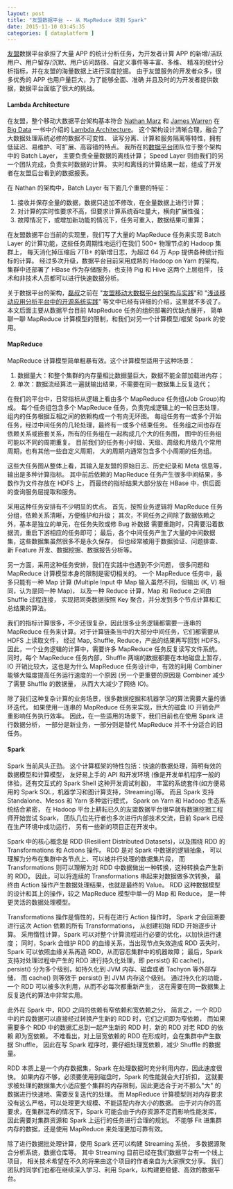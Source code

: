 ```yaml
--- 
layout: post
title: "友盟数据平台 -- 从 MapReduce 说到 Spark"
date: 2015-11-10 03:45:35
categories: [ dataplatform ]
---
```


[友盟][umeng]数据平台承担了大量 APP 的统计分析任务，为开发者计算 APP
的新增/活跃用户、用户留存/沉默、用户访问路径、自定义事件等丰富、多维、
精准的统计分析指标，并在友盟的海量数据上进行深度挖掘。
由于友盟服务的开发者众多，很多优秀的 APP 也用户量巨大，为了能够全面、准确
并且及时的为开发者提供数据，数据平台面临了很大的挑战。

<!-- more -->

#### Lambda Architecture

在友盟，整个移动大数据平台架构基本符合 [Nathan Marz][marz] 和 [James Warren][warren]
在 [Big Data][bigdatabook] 一书中介绍的 [Lambda Architecture][lambda-arch]。
这个架构设计清晰合理，融合了大数据处理系统必修的数据不可变性、
读写分离、计算和服务隔离等特性，拥有低延迟、易维护、可扩展、高容错的特点。
我所在的[数据平台][umengdp]团队位于整个架构中的 Batch Layer，
主要负责全量数据的离线计算；
Speed Layer 则由我们的另一个团队完成，负责实时数据的计算。
实时和离线的计算结果一起，组成了开发者在友盟后台看到的数据报表。

在 Nathan 的架构中，Batch Layer 有下面几个重要的特征：

1. 接收并保存全量的数据，数据只追加不修改，在全量数据上进行计算；
2. 对计算的实时性要求不高，但要求计算系统吞吐量大，横向扩展性强；
3. 故障情况下，或增加新功能的情况下，任务可重入，数据结果可重算；

在友盟数据平台当前的实现里，我们写了大量的 MapReduce 任务来实现 Batch Layer
的计算功能，这些任务周期性地运行在我们 500+ 物理节点的 Hadoop 集群上，
每天消化掉压缩后 7TB+ 的新增日志，为超过 64 万 App 提供各种统计指标的计算。
经过多次升级，数据平台目前采用成熟的 Hadoop on Yarn 的架构，
集群中还部署了 HBase 作为存储服务，也支持 Pig 和 Hive 这两个上层组件，
技术和非技术人员都可以进行快速数据分析。

关于数据平台的架构，[磊叔][unclelei]之前在
"[友盟移动大数据平台的架构与实践][unclelei-post0]"和
"[浅谈移动应用分析平台中的开源系统实践][unclelei-post1]"
等文中已经有详细的介绍，这里就不多说了。
本文后面主要从数据平台目前 MapReduce 任务的组织部署的优缺点展开，
简单聊一聊 MapReduce 计算模型的限制，和我们对另一个计算模型/框架 Spark 的使用。

#### MapReduce

MapReduce 计算模型简单粗暴有效。这个计算模型适用于这种场景：

1. 数据量大：和整个集群的内存量相比数据量巨大，数据不能全部加载进内存；
2. 单次：数据流经算法一遍就输出结果，不需要在同一数据集上反复迭代；

在我们的平台中，日常指标从逻辑上看由多个 MapReduce 任务组(Job Group)构成。
每个任务组包含多个 MapReduce 任务，负责完成逻辑上的一轮日志处理，
组内的任务根据互相之间的依赖构成一个有向无环图。
每组任务有一或多个开始任务，经过中间任务的几轮处理，最终有一或多个结束任务。
任务组之间也存在依赖关系或嵌套关系，所有的任务组在一起构成几个大的任务图，
图中的任务组可能以不同的周期重复。
目前我们的任务有小时级、天级、周级和月级几个常用周期，也有其他一些自定义周期，
大的周期内通常包含多个小周期的任务组。

<!-- TODO: 画一张任务逻辑关系的图 -->

这些大任务图从整体上看，其输入是友盟的原始日志、历史纪录和 Meta 信息等，
输出是多种计算指标。
其中前后依赖的 MapReduce 任务产生很多中间结果，多数作为文件存放在 HDFS 上，
而最终的指标结果大部分放在 HBase 中，供后面的查询服务层提取和服务。

采用这种任务安排有不少明显的优点。
首先，按照业务逻辑将 MapReduce 任务分组，依赖关系清晰，方便维护和升级；
其次，不同任务之间除了数据依赖之外，基本是独立的单元，在任务失败或修 Bug 补数据
需要重跑时，只需要沿着数据流，重启下游相应的任务即可；
最后，各个中间任务产生了大量的中间数据集，这些数据集虽然很多不是永久保存，
但也经常被用于数据验证、问题排查、新 Feature 开发、数据挖掘、数据报告分析等。

另一方面，采用这种任务安排，我们在实践中也遇到不少问题，
很多问题和 MapReduce 计算模型本身的限制是密切相关的。
一个 MapReduce 任务中，最多只能有一种 Map 计算
(Multiple Input 中 Map 输入虽然不同，但输出 (K, V) 相同，认为是同一种 Map)，
以及一种 Reduce 计算，Map 和 Reduce 之间由 Shuffle 过程连接，
实现把同类数据按照 Key 聚合，并分发到多个节点计算和汇总结果的算法。

我们的指标计算很多，不少还很复杂，因此很多业务逻辑都需要一连串的 MapReduce
任务来计算。对于计算链条当中的大部分中间任务，它们都需要从 HDFS 上读取文件，
经过 Map, Shuffle, Reduce，产出的结果再写回到 HDFS。
因此，一个业务逻辑的计算中，需要许多 MapReduce 任务反复读写文件系统。
同时，每个 MapReduce 任务内部，Shuffle 两端的数据都要在本地磁盘上暂存，
IO 开销比较大，这也是为什么 MapReduce 任务设计中，有效的利用 Combiner
能够大幅度提高任务运行速度的一个原因
(另一个更重要的原因是 Combiner 减少了需要 Shuffle 的数据量，
从而大大减少了网络 IO)。

除了我们这种复杂计算的业务场景，很多数据挖掘和机器学习的算法需要大量的循环迭代，
如果使用一连串的 MapReduce 任务来实现，巨大的磁盘 IO 开销会严重影响任务执行效率。
因此，在一些适用的场景下，我们目前也在使用 Spark 进行数据分析，
一部分是新业务，一部分则是替代 MapReduce 并不十分适合的旧任务。

#### Spark

Spark 当前风头正劲。
这个计算框架的特性包括：快速的数据处理，简明有效的数据模型和计算模型，
友好易上手的 API 和开发环境
(像是开发单机程序一般的体验，还有交互式的 Spark Shell 这种开发调试利器)，
丰富的系统套件(如方便易用的 Spark SQL，机器学习和图计算支持，Streaming)等。
而且 Spark 支持 Standalone、Mesos 和 Yarn 多种运行模式，
Spark on Yarn 和 Hadoop 生态系统结合紧密，
在 Hadoop 平台上耕耘已久的友盟数据平台很早就有数据挖掘工程师开始尝试 Spark，
团队几位先行者也多次进行内部技术交流，目前 Spark 已经在生产环境中成功运行，
另有一些新的项目正在开发中。

Spark 中的核心概念是 RDD (Resilient Distributed Datasets)，以及围绕 RDD
的 Transformations 和 Actions 操作。
RDD 是对 Spark 中数据的逻辑抽象，
可以理解为分布在集群中各节点上、可以被并行处理的数据集片段，
而 Transformations 则可以理解为对 RDD 中数据做出一种转换，这种转换会产生新的 RDD。
因此，可以将连续的 Transformations 串起来对数据做多次转换，
最终由 Action 操作产生数据处理结果，也就是最终的 Value。
RDD 这种数据模型的设计和其上的操作，较之 MapReduce 模型中单一的 Map 和 Reduce，
是一种更灵活的数据处理模型。

Transformations 操作是惰性的，只有在进行 Action 操作时，
Spark 才会回溯要进行这次 Action 依赖的所有 Transformations，
从创建初始 RDD 开始逐步计算。
采用惰性计算，Spark 可以对整个计算流程进行必要的优化，以加快运行速度；
同时，Spark 会维护 RDD 的血缘关系，当出现节点失效造成 RDD 丢失时，
Spark 可以依照血缘关系再造 RDD，从而容忍集群中的机器故障；
最后，Spark 支持对处理过程中产生的 RDD 进行持久化处理，即 persist() 和 cache()，
persist() 分为多个级别，如持久化到 JVM 内存、磁盘或者 Tachyon 等外部存储，
而 cache() 则等效于 persist() 到 JVM 内存这个级别。
通过持久化的功能，一个 RDD 可以被多次利用，从而不必每次都重新产生，
这在需要在同一数据集上反复迭代的算法中非常实用。

此外在 Spark 中，RDD 之间的依赖有窄依赖和宽依赖之分，
简言之，一个 RDD 中的片段数据可以直接经过转换产生新的 RDD 时，它们之间即为窄依赖，
而如果需要多个 RDD 中的数据汇总到一起产生新的 RDD 时，新的 RDD 对老 RDD 的依赖
即为宽依赖。
不难看出，对上层宽依赖的 RDD 在形成时，会在集群中产生数据 Shuffle，
因此在写 Spark 程序时，要仔细处理宽依赖，减少 Shuffle 的数据量。

RDD 本质上是一个内存数据集，Spark 在处理数据时充分利用内存，因此速度很快。
如果内存不够，必须要使用到磁盘时，Spark 的性能就会大打折扣，
这就要求被处理的数据集大小适应整个集群的内存限制，因此更适合于对不那么"大"
的数据进行快速地、需要反复迭代的处理。
而 MapReduce 计算模型则对内存要求没有这么严格，可以处理更大规模、不能适配内存大小的数据。
由于对内存的高要求，在集群混布的情况下，Spark 可能会由于内存资源不足而影响性能发挥，
因此需要对集群资源和 Spark 上运行的任务进行合理的规划。
不能够 Fit 进集群内存的数据，还是使用 MapReduce 来处理更加可靠有效。

除了进行数据批处理计算，使用 Spark 还可以构建 Streaming 系统，
多数据源聚合分析系统，数据仓库等。
其中 Streaming 目前已经在我们数据平台有一个线上项目，
相关技术希望在不久的将来由这个项目的作者亲自为大家撰文分享。
我们团队的同学们也都在继续深入学习、利用 Spark，以构建更稳健、高效的数据平台。


[umeng]:            http://www.umeng.com/
[umengdp]:          http://www.umeng.com/jobs#数据平台工程师
[marz]:             http://nathanmarz.com/
[warren]:           https://twitter.com/jwcubed
[bigdatabook]:      https://www.manning.com/books/big-data
[lambda-arch]:      http://lambda-architecture.net/
[unclelei]:         http://weibo.com/wansonwulei
[unclelei-post0]:   http://dwz.cn/28OhS1
[unclelei-post1]:   http://blog.umeng.com/uncategorized/4530.html

